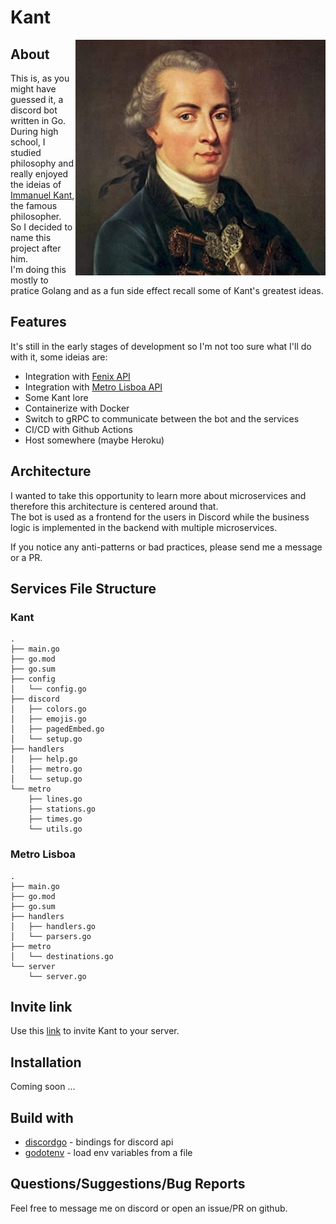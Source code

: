 # Kant

<img align="right" alt="DiscordGo logo" src="docs/img/kant.jpg" width="400">

## About
This is, as you might have guessed it, a discord bot written in Go.  
During high school, I studied philosophy and really enjoyed the ideias of [Immanuel Kant](https://en.wikipedia.org/wiki/Immanuel_Kant), the famous philosopher.  
So I decided to name this project after him.  
I'm doing this mostly to pratice Golang and as a fun side effect recall some of Kant's greatest ideas.

## Features
It's still in the early stages of development so I'm not too sure what I'll do with it, some ideias are:
- Integration with [Fenix API](https://fenixedu.org/dev/api/)
- Integration with [Metro Lisboa API](https://api.metrolisboa.pt/store/)
- Some Kant lore
- Containerize with Docker
- Switch to gRPC to communicate between the bot and the services
- CI/CD with Github Actions
- Host somewhere (maybe Heroku)

## Architecture

I wanted to take this opportunity to learn more about microservices and therefore this architecture is centered around that.  
The bot is used as a frontend for the users in Discord while the business logic is implemented in the backend with multiple microservices.

If you notice any anti-patterns or bad practices, please send me a message or a PR.

## Services File Structure

### Kant
```
.
├── main.go
├── go.mod
├── go.sum
├── config
│   └── config.go
├── discord
│   ├── colors.go
│   ├── emojis.go
│   ├── pagedEmbed.go
│   └── setup.go
├── handlers
│   ├── help.go
│   ├── metro.go
│   └── setup.go
└── metro
    ├── lines.go
    ├── stations.go
    ├── times.go
    └── utils.go
```

### Metro Lisboa
```
.
├── main.go
├── go.mod
├── go.sum
├── handlers
│   ├── handlers.go
│   └── parsers.go
├── metro
│   └── destinations.go
└── server
    └── server.go
```

## Invite link
Use this [link](https://discord.com/oauth2/authorize?client_id=994381773909803050&permissions=8&scope=bot) to invite Kant to your server.

## Installation
Coming soon ...

## Build with
- [discordgo](https://github.com/bwmarrin/discordgo) - bindings for discord api
- [godotenv](github.com/joho/godotenv) - load env variables from a file

## Questions/Suggestions/Bug Reports
Feel free to message me on discord or open an issue/PR on github.
